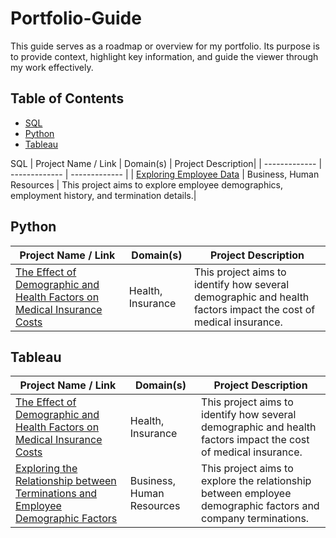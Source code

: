 # Portfolio-Guide

This guide serves as a roadmap or overview for my portfolio. Its purpose is to provide context, highlight key information, and guide the viewer through my work effectively.

## Table of Contents
- [SQL](https://github.com/DeborahAkpoguma/Portfolio-Guide/edit/main/README.md#sql)
- [Python](https://github.com/DeborahAkpoguma/Portfolio-Guide/edit/main/README.md#python)
- [Tableau](https://github.com/DeborahAkpoguma/Portfolio-Guide/edit/main/README.md#tableau)

SQL
| Project Name / Link  | Domain(s) | Project Description|
| ------------- | ------------- | ------------- |
| [Exploring Employee Data](https://github.com/DeborahAkpoguma/Portfolio/blob/main/SQL/Project%204/README.md) | Business, Human Resources | This project aims to explore employee demographics, employment history, and termination details.| 

## Python
| Project Name / Link  | Domain(s) | Project Description|
| ------------- | ------------- | ------------- |
| [The Effect of Demographic and Health Factors on Medical Insurance Costs](https://github.com/DeborahAkpoguma/Portfolio/blob/main/Python/Project%201%20-%20Medical%20Insurance%20Costs/The%20Effect%20of%20Factors%20on%20Medical%20Insurance%20Costs.ipynb) | Health, Insurance | This project aims to identify how several demographic and health factors impact the cost of medical insurance.|

## Tableau 
| Project Name / Link  | Domain(s) | Project Description|
| ------------- | ------------- | ------------- |
| [The Effect of Demographic and Health Factors on Medical Insurance Costs](https://public.tableau.com/app/profile/deborah.akpoguma/viz/MedicalCosts_16855893788920/MedicalCosts) | Health, Insurance | This project aims to identify how several demographic and health factors impact the cost of medical insurance.|
| [Exploring the Relationship between Terminations and Employee Demographic Factors](https://public.tableau.com/app/profile/deborah.akpoguma/viz/ExploringtheRelationshipbetweenTerminationsandEmployeeDemographicFactors/Dashboard?publish=yes)| Business, Human Resources| This project aims to explore the relationship between employee demographic factors and company terminations.| 
